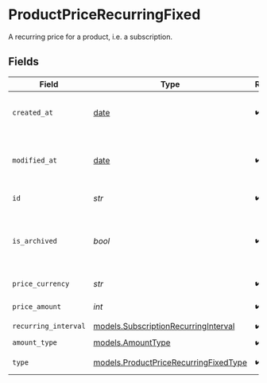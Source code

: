 # ProductPriceRecurringFixed

A recurring price for a product, i.e. a subscription.


## Fields

| Field                                                                                | Type                                                                                 | Required                                                                             | Description                                                                          |
| ------------------------------------------------------------------------------------ | ------------------------------------------------------------------------------------ | ------------------------------------------------------------------------------------ | ------------------------------------------------------------------------------------ |
| `created_at`                                                                         | [date](https://docs.python.org/3/library/datetime.html#date-objects)                 | :heavy_check_mark:                                                                   | Creation timestamp of the object.                                                    |
| `modified_at`                                                                        | [date](https://docs.python.org/3/library/datetime.html#date-objects)                 | :heavy_check_mark:                                                                   | Last modification timestamp of the object.                                           |
| `id`                                                                                 | *str*                                                                                | :heavy_check_mark:                                                                   | The ID of the price.                                                                 |
| `is_archived`                                                                        | *bool*                                                                               | :heavy_check_mark:                                                                   | Whether the price is archived and no longer available.                               |
| `price_currency`                                                                     | *str*                                                                                | :heavy_check_mark:                                                                   | The currency.                                                                        |
| `price_amount`                                                                       | *int*                                                                                | :heavy_check_mark:                                                                   | The price in cents.                                                                  |
| `recurring_interval`                                                                 | [models.SubscriptionRecurringInterval](../models/subscriptionrecurringinterval.md)   | :heavy_check_mark:                                                                   | N/A                                                                                  |
| `amount_type`                                                                        | [models.AmountType](../models/amounttype.md)                                         | :heavy_check_mark:                                                                   | N/A                                                                                  |
| `type`                                                                               | [models.ProductPriceRecurringFixedType](../models/productpricerecurringfixedtype.md) | :heavy_check_mark:                                                                   | The type of the price.                                                               |